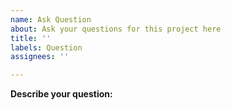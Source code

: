 ```yaml
---
name: Ask Question
about: Ask your questions for this project here
title: ''
labels: Question
assignees: ''

---
```


**Describe your question:**
